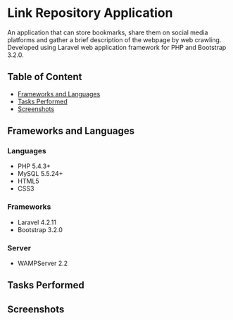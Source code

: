 # Link Repository Application
An application that can store bookmarks, share them on social media platforms and gather a brief description of the webpage by web crawling. Developed using Laravel web application framework for PHP and Bootstrap 3.2.0.

## Table of Content
- [Frameworks and Languages](#frameworks-and-languages)
- [Tasks Performed](#tasks-performed)
- [Screenshots](#screenshots)

## Frameworks and Languages
### Languages
- PHP 5.4.3+
- MySQL 5.5.24+
- HTML5
- CSS3

### Frameworks
- Laravel 4.2.11
- Bootstrap 3.2.0

### Server
-  WAMPServer 2.2

## Tasks Performed


## Screenshots
